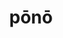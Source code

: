 ---
title: pōnō
meaning: to put, place
ch: ten
pos: verb
inf: pōnere
secondppstem: pōn
infend: ere
conjugation: third
derivative: position, component
f1: yes
f: yes
---
